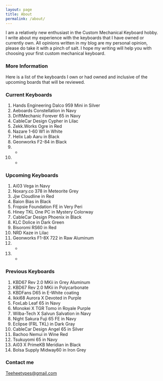 ```yaml
---
layout: page
title: About
permalink: /about/
---
```


I am a relatively new enthusiast in the Custom Mechanical Keyboard hobby.
I write about my experience with the keyboards that I have owned or currently own.
All opinions written in my blog are my personal opinion, please do take it with a pinch of salt.
I hope my writing will help you with choosing your first custom mechanical keyboard.

### More Information

Here is a list of the keyboards I own or had owned and inclusive of the upcoming boards that will be reviewed.

### Current Keyboards

01. Hands Engineering Dalco 959 Mini in Silver
02. Aeboards Constellation in Navy 
03. DriftMechanic Forever 65 in Navy 
04. CableCar Design Cypher in Lilac
05. Zekk.Works Ogre in Red
06. Nazare 1-60 W1 in White
07. Helix Lab Aaru in Black 
08. Geonworks F2-84 in Black
09. -
10. -

### Upcoming Keyboards

01. Ai03 Vega in Navy 
02. Noxary.co 378 in Meteorite Grey 
03. Jjw Cloudline in Red 
04. Baion Bias in Black 
05. Fropsie Foundation FE in Very Peri  
06. Hiney TKL One PC in Mystery Colorway
07. CableCar Design Phoenix in Black
08. KLC Dolice in Dark Green
09. Bisoromi RS60 in Red
10. NRD Kaze in Lilac
11. Geonworks F1-8X 722 in Raw Aluminum
12. -
13. -

### Previous Keyboards

01. KBD67 Rev 2.0 MKii in Grey Aluminum 
02. KBD67 Rev 2.0 MKii in Polycarbonate 
03. KBDFans D65 in E-White coating 
04. Ikki68 Aurora X Devoted in Purple 
05. FoxLab Leaf 65 in Navy 
06. Monokei X TGR Tomo in Royale Purple 
07. Wilba-Tech X Salvun Salvation in Navy
08. Night Sakura Fuji 65 FE in Navy
09. Eclipse (FRL TKL) in Dark Gray
10. CableCar Design Angel 65 in Silver
11. Bachoo Nemui in Wine Red
12. Tsukuyomi 65 in Navy
13. Ai03 X PrimeKB Meridian in Black
14. Bolsa Supply Midway60 in Iron Grey

### Contact me

[Teeheetypes@gmail.com](mailto:Teeheetypes@gmail.com)
